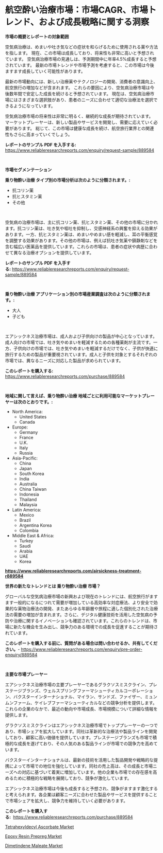 <p><h1>航空酔い治療市場：市場CAGR、市場トレンド、および成長戦略に関する洞察</h1></p><p><strong>市場の概要とレポートの対象範囲</strong></p>
<p><p>空気病治療は、めまいや吐き気などの症状を和らげるために使用される薬や方法を指します。 現在、この市場は成長しており、将来性も非常に高いと予想されています。 空気病治療市場の見通しは、予測期間中に年率4.5%成長すると予想されています。 最新の市場トレンドや市場予測を考慮すると、この市場は今後ますます成長していく可能性があります。</p><p>最新の市場動向には、新しい治療薬やテクノロジーの開発、消費者の意識向上、航空旅行の増加などが含まれます。 これらの要因により、空気病治療市場は今後数年間で安定した成長を続けると予想されています。 現在は、空気病治療市場にはさまざまな選択肢があり、患者のニーズに合わせて適切な治療法を選択できるようになっています。</p><p>空気病治療市場の将来性は非常に明るく、継続的な成長が期待されています。 マーケットプレーヤーは、新しい製品やサービスを開発し、需要に応えていく必要があります。 総じて、この市場は健康な成長を続け、航空旅行業界との関連性もさらに高まっていくでしょう。</p></p>
<p><strong>レポートのサンプル PDF を入手する:</strong> <a href="https://www.reliableresearchreports.com/enquiry/request-sample/889584">https://www.reliableresearchreports.com/enquiry/request-sample/889584</a></p>
<p>&nbsp;</p>
<p><strong>市場セグメンテーション</strong></p>
<p><strong>乗り物酔い治療 タイプ別の市場分析は次のように分類されます。:</strong></p>
<p><ul><li>抗コリン薬</li><li>抗ヒスタミン薬</li><li>その他</li></ul></p>
<p>&nbsp;</p>
<p><p>空気病の治療市場は、主に抗コリン薬、抗ヒスタミン薬、その他の市場に分かれます。抗コリン薬は、吐き気や嘔吐を抑制し、交感神経系の興奮を抑える効果があります。一方、抗ヒスタミン薬は、めまいやめまい感を軽減し、耳の平衡感覚を調整する効果があります。その他の市場は、例えば抗吐き気薬や鎮静剤などを含む幅広い医薬品を提供しています。これらの市場は、患者の症状や病歴に合わせて異なる治療オプションを提供しています。</p></p>
<p><strong>レポートのサンプル PDF を入手する:</strong>&nbsp;<a href="https://www.reliableresearchreports.com/enquiry/request-sample/889584">https://www.reliableresearchreports.com/enquiry/request-sample/889584</a></p>
<p>&nbsp;</p>
<p><strong> 乗り物酔い治療 アプリケーション別の市場産業調査は次のように分類されます。:</strong></p>
<p><ul><li>大人</li><li>子ども</li></ul></p>
<p>&nbsp;</p>
<p><p>エアシックネス治療市場は、成人および子供向けの製品が中心となっています。 成人向けの市場では、吐き気やめまいを軽減するための各種薬剤が主流です。一方、子供向けの市場では、吐き気やめまいを軽減するだけでなく、子供が快適に旅行するための製品が重要視されています。成人と子供を対象とするそれぞれの市場では、異なるニーズに対応した製品が求められています。</p></p>
<p><strong>このレポートを購入する:</strong>&nbsp; <a href="https://www.reliableresearchreports.com/purchase/889584">https://www.reliableresearchreports.com/purchase/889584</a></p>
<p>&nbsp;</p>
<p><strong>地域に関して言えば、乗り物酔い治療 地域ごとに利用可能なマーケットプレーヤーは次のとおりです。:</strong></p>
<p><ul>
    <li>
        North America:
        <ul>
            <li>United States</li>
            <li>Canada</li>
        </ul>
    </li>
    <li>
        Europe:
        <ul>
            <li>Germany</li>
            <li>France</li>
            <li>U.K.</li>
            <li>Italy</li>
            <li>Russia</li>
        </ul>
    </li>
    <li>
        Asia-Pacific:
        <ul>
            <li>China</li>
            <li>Japan</li>
            <li>South Korea</li>
            <li>India</li>
            <li>Australia</li>
            <li>China Taiwan</li>
            <li>Indonesia</li>
            <li>Thailand</li>
            <li>Malaysia</li>
        </ul>
    </li>
    <li>
        Latin America:
        <ul>
            <li>Mexico</li>
            <li>Brazil</li>
            <li>Argentina Korea</li>
            <li>Colombia</li>
        </ul>
    </li>
    <li>
        Middle East & Africa:
        <ul>
            <li>Turkey</li>
            <li>Saudi</li>
            <li>Arabia</li>
            <li>UAE</li>
            <li>Korea</li>
        </ul>
    </li>
    </ul></p>
<p><strong><a href="https://www.reliableresearchreports.com/airsickness-treatment-r889584">https://www.reliableresearchreports.com/airsickness-treatment-r889584</a></strong>&nbsp;</p>
<p><strong>世界の新たなトレンドとは 乗り物酔い治療 市場？</strong></p>
<p><p>グローバルな空気病治療市場の新興および現在のトレンドには、航空旅行がますます一般的になるにつれて需要が増加している高効率な対症療法、より安全で効果的な薬物治療法の開発、またあらゆる年齢層や旅程に適した個別化された治療法の需要の増加が含まれます。さらに、デジタル健康技術を活用した空気病の予防や治療に関するイノベーションも確認されています。これらのトレンドは、市場に新たな機会を生み出し、競争力のある環境での成長を促進することが期待されています。</p></p>
<p><strong>このレポートを購入する前に、質問がある場合は問い合わせるか、共有してください。</strong>- <a href="https://www.reliableresearchreports.com/enquiry/pre-order-enquiry/889584">https://www.reliableresearchreports.com/enquiry/pre-order-enquiry/889584</a></p>
<p>&nbsp;</p>
<p><strong>主要な市場プレーヤー</strong></p>
<p><p>エアシックネス治療市場の主要プレーヤーであるグラクソスミスクライン、プレステージブランズ、ウェルスプリングファーマシューティカルコーポレーション、バクスターインターナショナル、マイラン、サンドズ、ファイザー、ミュンムンファーム、ケイレブファーマシューティカルなどの競争分析を提供します。これらの企業のなかで、最近の動向や市場成長、市場規模について詳細な情報を提供します。</p><p>グラクソスミスクラインはエアシックネス治療市場でトッププレーヤーの一つであり、市場シェアを拡大しています。同社は革新的な治療法や製品ラインを開発しており、顧客に高い価値を提供しています。プレステージブランズも市場で積極的な成長を遂げており、その人気のある製品ラインが市場での競争力を高めています。</p><p>バクスターインターナショナルは、最新の技術を活用した製品開発や戦略的な提携によって市場での地位を強化しています。同社の売上高は、その成長と市場ニーズへの対応に基づいて着実に増加しています。他の企業も市場での存在感を高めるために積極的な戦略を展開しており、競争が激化しています。</p><p>エアシックネス治療市場は今後も成長すると予想され、競争がますます激化すると考えられます。各企業は顧客ニーズに合わせた製品やサービスを提供することで市場シェアを拡大し、競争力を維持していく必要があります。</p></p>
<p><strong>このレポートを購入する:</strong>&nbsp;&nbsp;<a href="https://www.reliableresearchreports.com/purchase/889584">https://www.reliableresearchreports.com/purchase/889584</a></p>
<p><p><a href="https://www.linkedin.com/pulse/tetrahexyldecyl-ascorbate-market-size-growing-forecasted-of3oc?trackingId=MgpF6I%2F9GQ31Ln6YZkWAHg%3D%3D">Tetrahexyldecyl Ascorbate Market</a></p><p><a href="https://www.linkedin.com/pulse/epoxy-resin-prepreg-market-size-examines-its-scope-primary-wlmxc?trackingId=dPdaEKJv%2BF8TnMSPtbnlMg%3D%3D">Epoxy Resin Prepreg Market</a></p><p><a href="https://www.linkedin.com/pulse/global-dimetindene-maleate-market-size-trends-insights-6lksc?trackingId=KeDCqxWNOwXjgy2YC71fOQ%3D%3D">Dimetindene Maleate Market</a></p></p>